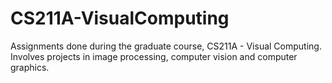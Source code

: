 # CS211A-VisualComputing
Assignments done during the graduate course, CS211A - Visual Computing. Involves projects in image processing, computer vision and computer graphics.
